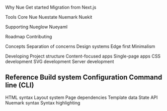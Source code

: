 
Why Nue
Get started
Migration from Next.js

Tools
  Core
    Nue
    Nuestate
    Nuemark
    Nuekit

  Supporting
    Nueglow
    Nueyaml

  Roadmap
  Contributing

Concepts
  Separation of concerns
  Design systems
  Edge first
  Minimalism

Developing
  Project structure
  Content-focused apps
  Single-page apps
  CSS development
  SVG development
  Server development

Reference
  Build system
  Configuration
  Command line (CLI)
  ---
  HTML syntax
  Layout system
  Page dependencies
  Template data
  State API
  Nuemark syntax
  Syntax highlighting